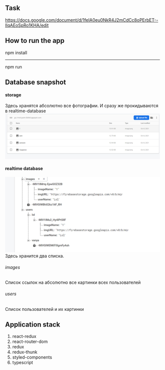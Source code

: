 ## Task
https://docs.google.com/document/d/1feIA0eu0NkR4J2mCdCc8oPErbET--IlqAEoSpRo1KHA/edit

## How to run the app
npm install
____
npm run

## Database snapshot
#### storage
Здесь хранятся абсолютно все фотографии. И сразу же прокидываются в realtime-database
![storage](storage.png "Орк")
#### realtime database
![realtime](realtime-database.png "Орк")
Здесь хранится два списка.
###### images
Список ссылок на абсолютно все картинки всех пользователей
###### users
Список пользователей и их картинки

## Application stack
1) react-redux
2) react-router-dom
3) redux
4) redux-thunk
5) styled-components
6) typescript
